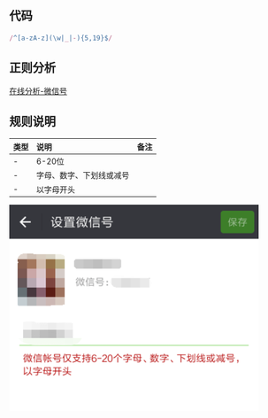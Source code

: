 ## 代码
``` js
/^[a-zA-z](\w|_|-){5,19}$/
```

## 正则分析
[在线分析-微信号](https://regexper.com/?#%2F%5E%5Ba-zA-z%5D%28%5Cw%7C_%7C-%29%7B5%2C19%7D%24%2F "在线分析-微信号")


## 规则说明
| 类型 | 说明                     | 备注 |
| :--- | :----------------------- | :--- |
| -    | 6-20位                   |      |
| -    | 字母、数字、下划线或减号 |      |
| -    | 以字母开头               |      |

![An image](./images/weixin.png)